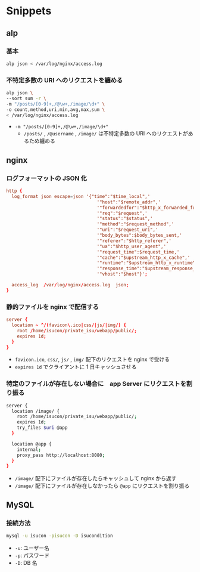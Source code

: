 # Snippets

## alp 

### 基本

```sh
alp json < /var/log/nginx/access.log
```

### 不特定多数の URI へのリクエストを纏める

```sh
alp json \
--sort sum -r \
-m "/posts/[0-9]+,/@\w+,/image/\d+" \
-o count,method,uri,min,avg,max,sum \
< /var/log/nginx/access.log
```

- `-m "/posts/[0-9]+,/@\w+,/image/\d+"`
  - `/posts/` , `/@username` , `/image/` は不特定多数の URI へのリクエストがあるため纏める

## nginx

### ログフォーマットの JSON 化

```conf
http {
  log_format json escape=json '{"time":"$time_local",'
                                  '"host":"$remote_addr",'
                                  '"forwardedfor":"$http_x_forwarded_for",'
                                  '"req":"$request",'
                                  '"status":"$status",'
                                  '"method":"$request_method",'
                                  '"uri":"$request_uri",'
                                  '"body_bytes":$body_bytes_sent,'
                                  '"referer":"$http_referer",'
                                  '"ua":"$http_user_agent",'
                                  '"request_time":$request_time,'
                                  '"cache":"$upstream_http_x_cache",'
                                  '"runtime":"$upstream_http_x_runtime",'
                                  '"response_time":"$upstream_response_time",'
                                  '"vhost":"$host"}';

  access_log  /var/log/nginx/access.log  json;
}
```

### 静的ファイルを nginx で配信する

```conf
server {
  location ~ ^/(favicon\.ico|css/|js/|img/) {
    root /home/isucon/private_isu/webapp/public/;
    expires 1d;
  }
}
```

- `favicon.ico`, `css/`, `js/` , `img/` 配下のリクエストを nginx で受ける
- `expires 1d` でクライアントに 1 日キャッシュさせる

### 特定のファイルが存在しない場合に　app Server にリクエストを割り振る

```sh
server {
  location /image/ {
    root /home/isucon/private_isu/webapp/public/;
    expires 1d;
    try_files $uri @app
  }

  location @app {
    internal;
    proxy_pass http://localhost:8080;
  }  
}
```

- `/image/` 配下にファイルが存在したらキャッシュして nginx から返す
- `/image/` 配下にファイルが存在しなかったら `@app` にリクエストを割り振る

## MySQL

### 接続方法

```sh
mysql -u isucon -pisucon -D isucondition
```

- `-u`: ユーザー名
- `-p`: パスワード
- `-D`: DB 名